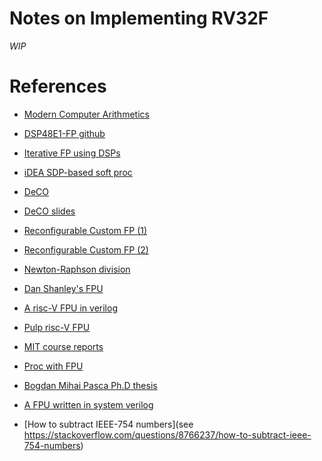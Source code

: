 Notes on Implementing RV32F
===========================

_WIP_


References 
==========
- [Modern Computer Arithmetics](https://members.loria.fr/PZimmermann/mca/mca-cup-0.5.9.pdf)

- [DSP48E1-FP github](https://github.com/fbrosser/DSP48E1-FP)
- [Iterative FP using DSPs](https://warwick.ac.uk/fac/sci/eng/people/suhaib_fahmy/publications/fpl2013-brosser.pdf)
- [iDEA SDP-based soft proc](https://warwick.ac.uk/fac/sci/eng/people/suhaib_fahmy/publications/trets2014-cheah.pdf)
- [DeCO](https://abhishekkumarjain.github.io/files/FCCM2016.pdf)
- [DeCO slides](https://abhishekkumarjain.github.io/files/FCCM2016-slides.pdf)
- [Reconfigurable Custom FP (1)](https://www.microsoft.com/en-us/research/publication/reconfigurable-custom-floating-point-instructions/)
- [Reconfigurable Custom FP (2)](https://www.microsoft.com/en-us/research/wp-content/uploads/2016/02/Reconfigurable20Custom20Floating-Point20Instructions_v2.pdf)

- [Newton-Raphson division](https://en.wikipedia.org/wiki/Division_algorithm#Fast_division_methods)
- [Dan Shanley's FPU](https://github.com/danshanley/FPU)
- [A risc-V FPU in verilog](https://github.com/taneroksuz/riscv-fpu)
- [Pulp risc-V FPU](https://github.com/pulp-platform/fpnew)
- [MIT course reports](http://csg.csail.mit.edu/6.375/6_375_2019_www/handouts/finals/Group_2_report.pdf)
- [Proc with FPU](https://github.com/cr88192/bgbtech_btsr1arch)

- [Bogdan Mihai Pasca Ph.D thesis](https://tel.archives-ouvertes.fr/tel-00654121v2/document)

- [A FPU written in system verilog](https://github.com/taneroksuz/riscv-fpu)
- [How to subtract IEEE-754 numbers](see https://stackoverflow.com/questions/8766237/how-to-subtract-ieee-754-numbers)
